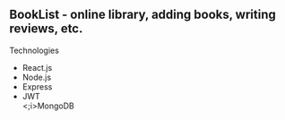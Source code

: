 <h2>BookList - online library, adding books, writing reviews, etc.</h2>
<p>Technologies</p>
<ul>
  <li>React.js</li>
  <li>Node.js</li>
  <li>Express</li>
  <li>JWT</li>
  <;i>MongoDB</li>
</ul>
